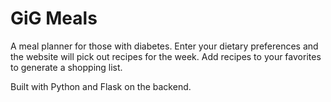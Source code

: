# GiG Meals
A meal planner for those with diabetes. Enter your dietary preferences and the website will pick out recipes for the week. Add recipes to your favorites to generate a shopping list. 

Built with Python and Flask on the backend.
